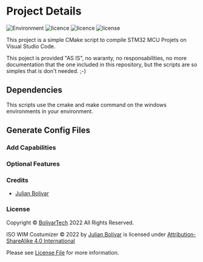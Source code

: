 # Project Details

![Environment](https://img.shields.io/badge/environment-VSC-darkgreen)
![licence](https://img.shields.io/badge/script-cmake-brightgreen.svg?style=flat-square)
![licence](https://img.shields.io/badge/language-c/c++-brightgreen.svg?style=flat-square)
![license](https://img.shields.io/badge/license-MIT-brightgreen.svg?style=flat-square)

This project is a simple CMake script to compile STM32 MCU Projets on Visual Studio Code.

This poject is provided "AS IS", no waranty, no responsabilities, no more documentation that the one included in this repository, but the scripts are so simples that is don't needed. ;-)

## Dependencies

This scripts use the cmake and make command on the windows environments
in your environment.

## Generate Config Files

### Add Capabilities

### Optional Features

### Credits

- [Julian Bolivar](https://www.bolivartech.com)

### License

Copyright © [BolivarTech](https://www.bolivartech.com) 2022 All Rights Reserved.

ISO WIM Costumizer © 2022 by [Julian Bolivar](https://www.bolivartech.com) is licensed under [Attribution-ShareAlike 4.0 International](https://creativecommons.org/licenses/by-sa/4.0/legalcode)

Please see [License File](LICENSE.md) for more information.
